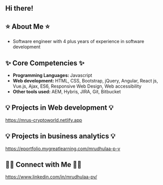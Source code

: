 ## Hi there!

## ⭐️ About Me ⭐️
<ul>
<li>Software engineer with 4 plus years of experience in software development</li>
</ul>

## ✨ Core Competencies ✨
<ul>
<li><b>Programming Languages: </b>Javascript</li>
<li><b>Web development: </b>HTML, CSS, Bootstrap, jQuery, Angular, React js, Vue.js, Ajax, ES6, Responsive Web Design, Web accessibility</li>
<li><b>Other tools used: </b>AEM, Hybris, JIRA, Git, Bitbucket</li>
</ul>

## 💡 Projects in Web development 💡
https://mrus-cryptoworld.netlify.app

## 💡 Projects in business analytics 💡
https://eportfolio.mygreatlearning.com/mrudhulaa-p-v

## 🙌🏻 Connect with Me 🙌🏻
https://www.linkedin.com/in/mrudhulaa-pv/

